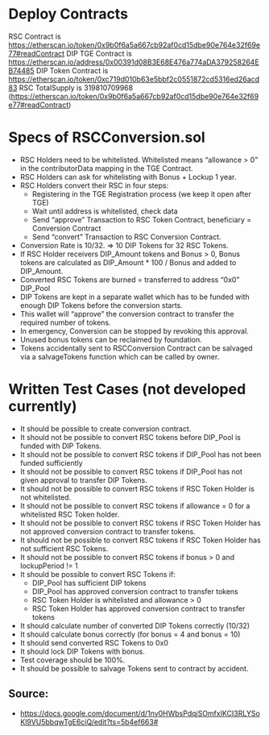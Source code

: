 # Deploy Contracts
RSC Contract is https://etherscan.io/token/0x9b0f6a5a667cb92af0cd15dbe90e764e32f69e77#readContract
DIP TGE Contract is https://etherscan.io/address/0x00391d08B3E68E476a774aDA379258264EB74485
DIP Token Contract is https://etherscan.io/token/0xc719d010b63e5bbf2c0551872cd5316ed26acd83
RSC TotalSupply is 319810709968 (https://etherscan.io/token/0x9b0f6a5a667cb92af0cd15dbe90e764e32f69e77#readContract)

# Specs of RSCConversion.sol
* RSC Holders need to be whitelisted. Whitelisted means “allowance > 0” in the contributorData mapping in the TGE Contract.
* RSC Holders can ask for whitelisting with Bonus + Lockup 1 year.
* RSC Holders convert their RSC in four steps:
  * Registering in the TGE Registration process (we keep it open after TGE)
  * Wait until address is whitelisted, check data
  * Send “approve” Transaction to RSC Token Contract, beneficiary = Conversion Contract
  * Send “convert” Transaction to RSC Conversion Contract.
* Conversion Rate is 10/32. => 10 DIP Tokens for 32 RSC Tokens.
* If RSC Holder receivers DIP_Amount tokens and Bonus > 0, Bonus tokens are calculated as DIP_Amount * 100 / Bonus and added to DIP_Amount.
* Converted RSC Tokens are burned = transferred to address “0x0” DIP_Pool
* DIP Tokens are kept in a separate wallet which has to be funded with enough DIP Tokens before the conversion starts.
* This wallet will “approve” the conversion contract to transfer the required number of tokens.
* In emergency, Conversion can be stopped by revoking this approval.
* Unused bonus tokens can be reclaimed by foundation.
* Tokens accidentally sent to RSCConversion Contract can be salvaged via a salvageTokens function which can be called by owner.

# Written Test Cases (not developed currently)
* It should be possible to create conversion contract.
* It should not be possible to convert RSC tokens before DIP_Pool is funded with DIP Tokens.
* It should not be possible to convert RSC tokens if DIP_Pool has not been funded sufficiently
* It should not be possible to convert RSC tokens if DIP_Pool has not given approval to transfer DIP Tokens.
* It should not be possible to convert RSC tokens if RSC Token Holder is not whitelisted.
* It should not be possible to convert RSC tokens if allowance = 0 for a whitelisted RSC Token holder.
* It should not be possible to convert RSC tokens if RSC Token Holder has not approved conversion contract to transfer tokens.
* It should not be possible to convert RSC tokens if RSC Token Holder has not sufficient RSC Tokens.
* It should not be possible to convert RSC tokens if bonus > 0 and lockupPeriod != 1
* It should be possible to convert RSC Tokens if:
  * DIP_Pool has sufficient DIP tokens
  * DIP_Pool has approved conversion contract to transfer tokens
  * RSC Token Holder is whitelisted and allowance > 0
  * RSC Token Holder has approved conversion contract to transfer tokens
* It should calculate number of converted DIP Tokens correctly (10/32)
* It should calculate bonus correctly (for bonus = 4 and bonus = 10)
* It should send converted RSC Tokens to 0x0
* It should lock DIP Tokens with bonus.
* Test coverage should be 100%.
* It should be possible to salvage Tokens sent to contract by accident.


## Source:
* https://docs.google.com/document/d/1ny0HWbsPdqjSOmfxIKCI3RLYSoKl9VU5bbqwTgE6ciQ/edit?ts=5b4ef663#
